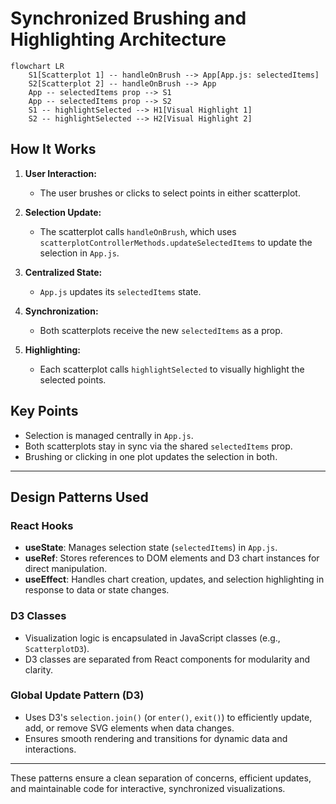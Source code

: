 # Synchronized Brushing and Highlighting Architecture

```mermaid
flowchart LR
    S1[Scatterplot 1] -- handleOnBrush --> App[App.js: selectedItems]
    S2[Scatterplot 2] -- handleOnBrush --> App
    App -- selectedItems prop --> S1
    App -- selectedItems prop --> S2
    S1 -- highlightSelected --> H1[Visual Highlight 1]
    S2 -- highlightSelected --> H2[Visual Highlight 2]
```

## How It Works

1. **User Interaction:**  
   - The user brushes or clicks to select points in either scatterplot.

2. **Selection Update:**  
   - The scatterplot calls `handleOnBrush`, which uses `scatterplotControllerMethods.updateSelectedItems` to update the selection in `App.js`.

3. **Centralized State:**  
   - `App.js` updates its `selectedItems` state.

4. **Synchronization:**  
   - Both scatterplots receive the new `selectedItems` as a prop.

5. **Highlighting:**  
   - Each scatterplot calls `highlightSelected` to visually highlight the selected points.

## Key Points

- Selection is managed centrally in `App.js`.
- Both scatterplots stay in sync via the shared `selectedItems` prop.
- Brushing or clicking in one plot updates the selection in both.


---

## Design Patterns Used

### React Hooks
- **useState**: Manages selection state (`selectedItems`) in `App.js`.
- **useRef**: Stores references to DOM elements and D3 chart instances for direct manipulation.
- **useEffect**: Handles chart creation, updates, and selection highlighting in response to data or state changes.

### D3 Classes
- Visualization logic is encapsulated in JavaScript classes (e.g., `ScatterplotD3`).
- D3 classes are separated from React components for modularity and clarity.

### Global Update Pattern (D3)
- Uses D3's `selection.join()` (or `enter()`, `exit()`) to efficiently update, add, or remove SVG elements when data changes.
- Ensures smooth rendering and transitions for dynamic data and interactions.

---

These patterns ensure a clean separation of concerns, efficient updates, and maintainable code for interactive, synchronized visualizations.
